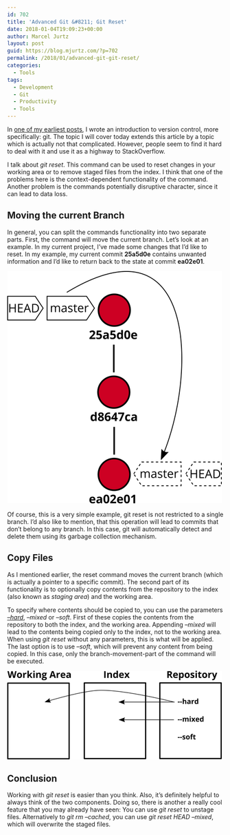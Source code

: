 ```yaml
---
id: 702
title: 'Advanced Git &#8211; Git Reset'
date: 2018-01-04T19:09:23+00:00
author: Marcel Jurtz
layout: post
guid: https://blog.mjurtz.com/?p=702
permalink: /2018/01/advanced-git-git-reset/
categories:
  - Tools
tags:
  - Development
  - Git
  - Productivity
  - Tools
---
```

In [one of my earliest posts](https://blog.mjurtz.com/2017/09/getting-started-git/), I wrote an introduction to version control, more specifically: git. The topic I will cover today extends this article by a topic which is actually not that complicated. However, people seem to find it hard to deal with it and use it as a highway to StackOverflow.

I talk about _git reset_. This command can be used to reset changes in your working area or to remove staged files from the index. I think that one of the problems here is the context-dependent functionality of the command. Another problem is the commands potentially disruptive character, since it can lead to data loss.

## Moving the current Branch

In general, you can split the commands functionality into two separate parts. First, the command will move the current branch. Let&#8217;s look at an example. In my current project, I&#8217;ve made some changes that I&#8217;d like to reset. In my example, my current commit **25a5d0e** contains unwanted information and I&#8217;d like to return back to the state at commit **ea02e01**.

![Git Reset - Move HEAD](/assets/2018/git_reset_move_head.png)

Of course, this is a very simple example, git reset is not restricted to a single branch. I&#8217;d also like to mention, that this operation will lead to commits that don&#8217;t belong to any branch. In this case, git will automatically detect and delete them using its garbage collection mechanism.

## Copy Files

As I mentioned earlier, the reset command moves the current branch (which is actually a pointer to a specific commit). The second part of its functionality is to optionally copy contents from the repository to the index (also known as _staging area_) and the working area.

To specify where contents should be copied to, you can use the parameters <span style="text-decoration: underline;"><em>&#8211;hard</em></span>, _&#8211;mixed_ or _&#8211;soft_. First of these copies the contents from the repository to both the index, and the working area. Appending _&#8211;mixed_ will lead to the contents being copied only to the index, not to the working area. When using _git reset_ without any parameters, this is what will be applied. The last option is to use _&#8211;soft_, which will prevent any content from being copied. In this case, only the branch-movement-part of the command will be executed.

![Git Reset - Move HEAD](/assets/2018/git_reset_copy_files.png)

## Conclusion

Working with _git reset_ is easier than you think. Also, it&#8217;s definitely helpful to always think of the two components. Doing so, there is another a really cool feature that you may already have seen: You can use _git reset_ to unstage files. Alternatively to _git rm &#8211;cached_, you can use _git reset HEAD &#8211;mixed_, which will overwrite the staged files.